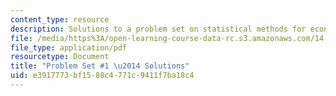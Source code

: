 ```yaml
---
content_type: resource
description: Solutions to a problem set on statistical methods for economics.
file: /media/https%3A/open-learning-course-data-rc.s3.amazonaws.com/14-30-introduction-to-statistical-methods-in-economics-spring-2009/e3917773bf1588c4771c9411f7ba18c4_MIT14_30s09_sol_pset01.pdf
file_type: application/pdf
resourcetype: Document
title: "Problem Set #1 \u2014 Solutions"
uid: e3917773-bf15-88c4-771c-9411f7ba18c4
---
```

